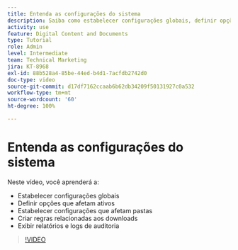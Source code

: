 ```yaml
---
title: Entenda as configurações do sistema
description: Saiba como estabelecer configurações globais, definir opções de ativos, estabelecer configurações de pastas, criar regras de download e exibir relatórios e logs de auditoria no [!UICONTROL Workfront DAM].
activity: use
feature: Digital Content and Documents
type: Tutorial
role: Admin
level: Intermediate
team: Technical Marketing
jira: KT-8968
exl-id: 88b528a4-85be-44ed-b4d1-7acfdb2742d0
doc-type: video
source-git-commit: d17df7162ccaab6b62db34209f50131927c0a532
workflow-type: tm+mt
source-wordcount: '60'
ht-degree: 100%

---
```


# Entenda as configurações do sistema

Neste vídeo, você aprenderá a:

* Estabelecer configurações globais
* Definir opções que afetam ativos
* Estabelecer configurações que afetam pastas
* Criar regras relacionadas aos downloads
* Exibir relatórios e logs de auditoria

>[!VIDEO](https://video.tv.adobe.com/v/335231/?quality=12&learn=on&enablevpops)
